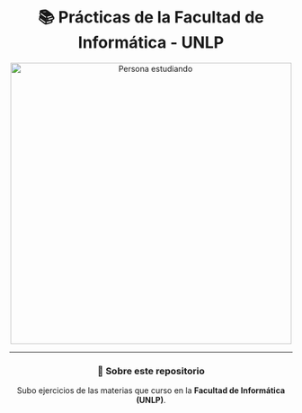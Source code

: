 <div align="center">

# 📚 Prácticas de la Facultad de Informática - UNLP

<img src="https://github.com/user-attachments/assets/7b8b53c9-f122-4718-aebb-ae37d13e4510" width="500" alt="Persona estudiando">

---------------------------------------

### 🚀 Sobre este repositorio

Subo ejercicios de las materias que curso en la **Facultad de Informática (UNLP)**.

</div>

